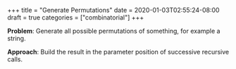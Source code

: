 +++
title = "Generate Permutations"
date = 2020-01-03T02:55:24-08:00
draft = true
categories = ["combinatorial"]
+++

**Problem**: Generate all possible permutations of something, for example a string.

**Approach**: Build the result in the parameter position of successive recursive calls.
